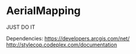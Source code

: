 # AerialMapping
JUST DO IT

Dependencies:
https://developers.arcgis.com/net/ 
http://stylecop.codeplex.com/documentation